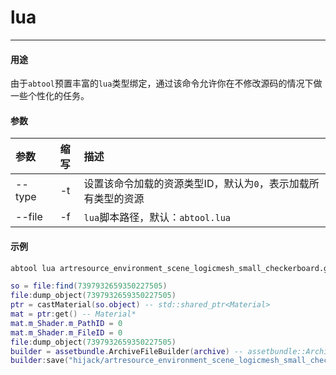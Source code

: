 # lua
---

#### 用途

由于`abtool`预置丰富的`lua`类型绑定，通过该命令允许你在不修改源码的情况下做一些个性化的任务。

#### 参数

|参数|缩写|描述|
|:-|:-:|:-|
|--type|-t|设置该命令加载的资源类型ID，默认为`0`，表示加载所有类型的资源|
|--file|-f|`lua`脚本路径，默认：`abtool.lua`|

#### 示例

```bash
abtool lua artresource_environment_scene_logicmesh_small_checkerboard.god
```

```lua
so = file:find(7397932659350227505)
file:dump_object(7397932659350227505)
ptr = castMaterial(so.object) -- std::shared_ptr<Material>
mat = ptr:get() -- Material*
mat.m_Shader.m_PathID = 0
mat.m_Shader.m_FileID = 0
file:dump_object(7397932659350227505)
builder = assetbundle.ArchiveFileBuilder(archive) -- assetbundle::ArchiveFileBuilder
builder:save("hijack/artresource_environment_scene_logicmesh_small_checkerboard.god")
```